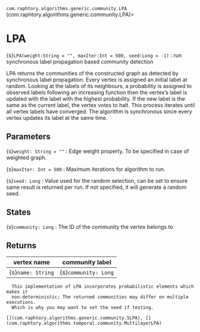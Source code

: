 `com.raphtory.algorithms.generic.community.LPA`
(com.raphtory.algorithms.generic.community.LPA)=
# LPA

{s}`LPA(weight:String = "", maxIter:Int = 500, seed:Long = -1)`
   : run synchronous label propagation based community detection

  LPA returns the communities of the constructed graph as detected by synchronous label propagation.
  Every vertex is assigned an initial label at random. Looking at the labels of its neighbours, a probability is assigned
  to observed labels following an increasing function then the vertex’s label is updated with the label with the highest
  probability. If the new label is the same as the current label, the vertex votes to halt. This process iterates until
  all vertex labels have converged. The algorithm is synchronous since every vertex updates its label at the same time.

## Parameters

  {s}`weight: String = ""`
   : Edge weight property. To be specified in case of weighted graph.

  {s}`maxIter: Int = 500`
   : Maximum iterations for algorithm to run.

  {s}`seed: Long`
   : Value used for the random selection, can be set to ensure same result is returned per run.
     If not specified, it will generate a random seed.

## States

   {s}`community: Long`
     : The ID of the community the vertex belongs to

## Returns

 | vertex name       | community label      |
 | ----------------- | -------------------- |
 | {s}`name: String` | {s}`community: Long` |

```{note}
  This implementation of LPA incorporates probabilistic elements which makes it
  non-deterministic; The returned communities may differ on multiple executions.
  Which is why you may want to set the seed if testing.
```

```{seealso}
[](com.raphtory.algorithms.generic.community.SLPA), [](com.raphtory.algorithms.temporal.community.MultilayerLPA)
```